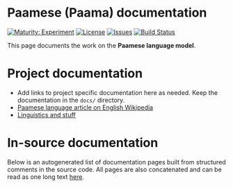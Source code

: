 # Paamese (Paama) documentation

[![Maturity: Experiment](https://img.shields.io/badge/Maturity-Experiment-black.svg)](https://giellalt.github.io/MaturityClassification.html)
[![License](https://img.shields.io/github/license/giellalt/lang-pma)](https://github.com/giellalt/lang-pma/blob/main/LICENSE)
[![Issues](https://img.shields.io/github/issues/giellalt/lang-pma)](https://github.com/giellalt/lang-pma/issues)
[![Build Status](https://divvun-tc.giellalt.org/api/github/v1/repository/giellalt/lang-pma/main/badge.svg)](https://github.com/giellalt/lang-pma/actions)

This page documents the work on the **Paamese language model**. 

# Project documentation

* Add links to project specific documentation here as needed. Keep the documentation in the `docs/` directory.
* [Paamese language article on English Wikipedia](https://en.wikipedia.org/wiki/Paamese_language)
* [Linguistics and stuff](PaamaLinguisics.html)

# In-source documentation

Below is an autogenerated list of documentation pages built from structured comments in the source code. All pages are also concatenated and can be read as one long text [here](pma.md).
